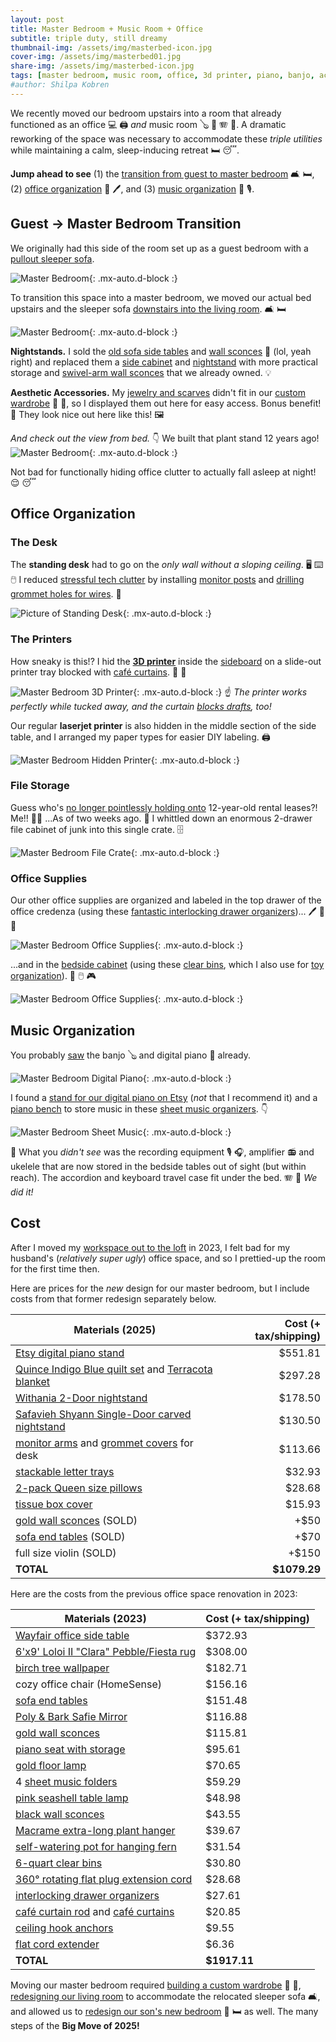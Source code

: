 ```yaml
---
layout: post
title: Master Bedroom + Music Room + Office
subtitle: triple duty, still dreamy
thumbnail-img: /assets/img/masterbed-icon.jpg
cover-img: /assets/img/masterbed01.jpg
share-img: /assets/img/masterbed-icon.jpg
tags: [master bedroom, music room, office, 3d printer, piano, banjo, accordion]
#author: Shilpa Kobren
---
```


We recently moved our bedroom upstairs into a room that already functioned as 
an office :computer: :printer: 
*and* music room :banjo: :musical_keyboard: :accordion: :violin:. A dramatic reworking of the space was necessary
to accommodate these *triple utilities* while maintaining a calm, sleep-inducing retreat :bed: :sleeping:. 

**Jump ahead to see**
(1) the [transition from guest to master bedroom](#guest--master-bedroom-transition) :couch_and_lamp: :bed:,
(2) [office organization](#office-organization) :pencil: :pen:, and
(3) [music organization](#music-organization) :musical_score: :studio_microphone:.

## Guest → Master Bedroom Transition

We originally had this side of the room set up as a guest bedroom with a [pullout sleeper sofa](https://www.americanleather.com/products/gaines/).

![Master Bedroom](../assets/img/masterbed-officebefore.jpg){: .mx-auto.d-block :}

To transition this space into a master bedroom, we moved our actual bed upstairs
and the sleeper sofa [downstairs into the living room](../2025-04-12-living-room). :couch_and_lamp: :bed:

![Master Bedroom](../assets/img/masterbed-after2.jpg){: .mx-auto.d-block :}

**Nightstands.** I sold the [old sofa side tables](https://www.amazon.com/gp/product/B0BLVPG6BV) and 
[wall sconces](https://www.amazon.com/dp/B0B4J8V625) :money_mouth_face: (lol, yeah right) 
and replaced them a [side cabinet](https://www.target.com/p/withania-2-door-cabinet-threshold-8482/-/A-89207299) and 
[nightstand](https://www.overstock.com/products/safavieh-shyann-single-door-carved-nightstand-40656766?variant=61943056466079) with more practical storage 
and [swivel-arm wall sconces](https://www.amazon.com/dp/B087T4ZY8N) that we already owned. :bulb:

**Aesthetic Accessories.** My [jewelry and scarves](../2025-03-01-wardrobe/#organization)
didn't fit in our [custom wardrobe](../2025-03-01-wardrobe) :prayer_beads: :scarf:, so I 
displayed them out here for easy access. Bonus benefit! :star_struck: They look nice out here like this! 
:framed_picture:

*And check out the view from bed.* :point_down: We built that plant stand 12 years ago!
![Master Bedroom](../assets/img/masterbed-after.jpg){: .mx-auto.d-block :}

Not bad for functionally hiding office clutter to actually fall asleep at night! :relieved: :sleeping:

## Office Organization

### The Desk
The **standing desk** had to go on the *only wall without a sloping ceiling*. 
:desktop_computer: :keyboard: :computer_mouse: I reduced
[stressful tech clutter](https://www.housedigest.com/1438812/david-bromstad-hgtv-home-office-bedroom/) 
by installing [monitor posts](https://www.amazon.com/dp/B0DCLHMFGX) and 
[drilling](https://www.acehardware.com/departments/tools/power-tool-accessories/hole-saws/2029552) [grommet holes for wires](https://www.amazon.com/dp/B07G83N99D). 
:see_no_evil:

![Picture of Standing Desk](../assets/img/masterbed-desk.jpg){: .mx-auto.d-block :}

### The Printers
How sneaky is this!? I hid the [**3D printer**](https://www.prusa3d.com/product/original-prusa-mini-semi-assembled-3d-printer-4/) inside 
the [sideboard](https://www.wayfair.com/organization-storage/pdp/loon-peak-bettye-1-drawer-credenza-w004342388.html) 
on a slide-out printer tray blocked with [café curtains](https://www.amazon.com/dp/B0CLGTVHPF). :ninja: :star_struck:

![Master Bedroom 3D Printer](../assets/img/masterbed-3dprinter.jpg){: .mx-auto.d-block :}
:point_up: *The printer works perfectly while tucked away, and the curtain [blocks drafts](https://www.reddit.com/r/3Dprinting/comments/1agk4aw/is_there_any_problem_of_leaving_my_3d_printer_in/), too!*

Our regular **laserjet printer** is also hidden in the middle section of the side table, 
and I arranged my paper types for easier DIY labeling. :printer:

![Master Bedroom Hidden Printer](../assets/img/masterbed-hiddenprinter.jpg){: .mx-auto.d-block :}

### File Storage

Guess who's [no longer pointlessly holding onto](https://shiragill.com/paperwork-organization-simplified/) 12-year-old rental leases?! Me!! :raising_hand_woman: ...As of two weeks ago. :grimacing:
I whittled down an enormous 2-drawer file cabinet of junk into this single crate. :file_cabinet:

![Master Bedroom File Crate](../assets/img/masterbed-files.jpg){: .mx-auto.d-block :}

### Office Supplies

Our other office supplies are organized and 
labeled in the top drawer of the office credenza 
(using these [fantastic interlocking drawer organizers](https://www.amazon.com/dp/B01DAQ73P0))... :pen: :pencil: :pushpin:

![Master Bedroom Office Supplies](../assets/img/masterbed-officesupplies.jpg){: .mx-auto.d-block :}

...and in the
[bedside cabinet](https://www.target.com/p/withania-2-door-cabinet-threshold-8482/-/A-89207299) 
(using these [clear bins](https://www.amazon.com/dp/B07DFBSTFR), which I also use 
for [toy organization](../2022-12-30-toys)). :notebook: :computer_mouse: :video_game:

![Master Bedroom Office Supplies](../assets/img/masterbed-officesupplies2.jpg){: .mx-auto.d-block :}

## Music Organization

You probably [saw](#guest--master-bedroom-transition) the banjo :banjo: and digital piano :musical_keyboard: already. 

![Master Bedroom Digital Piano](../assets/img/masterbed-music1.jpg){: .mx-auto.d-block :}

I found a [stand for our digital piano on Etsy](https://www.etsy.com/listing/1664543133/mid-century-modern-piano-keyboard-stand) (*not* that I recommend it) and a [piano bench](https://www.amazon.com/dp/B07BJ4DW86)
to store music in these [sheet music organizers](https://www.amazon.com/dp/B08R8SW845). :point_down:

![Master Bedroom Sheet Music](../assets/img/masterbed-sheetmusic.jpg){: .mx-auto.d-block :}

:eyes: What you *didn't see* was the recording equipment :studio_microphone: :headphones:, amplifier :radio: and ukelele
that are now stored in the bedside tables 
out of sight (but within reach). The accordion and keyboard travel case fit under the bed. :accordion: :musical_keyboard: *We did it!* 


## Cost

After I moved my [workspace out to the loft](../2023-06-01-fireplace) in 2023, I felt bad for my husband's (*relatively super ugly*)
office space, and so I prettied-up the room for the first time then. 

Here are prices for the *new* design for our master bedroom, but I include costs from that former redesign separately below.

| Materials (2025)                                                                                                                                                                                                                          | Cost (+ tax/shipping) | 
|-------------------------------------------------------------------------------------------------------------------------------------------------------------------------------------------------------------------------------------------|----------------------:|
| [Etsy digital piano stand](https://www.etsy.com/listing/1664543133/mid-century-modern-piano-keyboard-stand)                                                                                                                               |               $551.81 | 
| [Quince Indigo Blue quilt set](https://www.quince.com/home/belgian-linen-quilt-set?color=indigo-blue&size=full%2Fqueen) and [Terracota blanket](https://www.quince.com/home/airy-cotton-gauze-blanket?color=terracotta&size=full%2Fqueen) |               $297.28 |
| [Withania 2-Door nightstand](https://www.target.com/p/withania-2-door-cabinet-threshold-8482/-/A-89207299)                                                                                                                                |               $178.50 | 
| [Safavieh Shyann Single-Door carved nightstand](https://www.overstock.com/products/safavieh-shyann-single-door-carved-nightstand-40656766?variant=61943056466079)                                                                         |               $130.50 | 
| [monitor arms](https://www.amazon.com/dp/B0DCLHMFGX) and [grommet covers](https://www.amazon.com/dp/B07G83N99D) for desk                                                                                                                  |               $113.66 | 
| [stackable letter trays](https://www.amazon.com/dp/B0CGLQ96X8)                                                                                                                                                                            |                $32.93 | 
| [2-pack Queen size pillows](https://www.amazon.com/dp/B09DSRLTQH)                                                                                                                                                                         |                $28.68 | 
| [tissue box cover](https://www.amazon.com/dp/B083HXQS1S)                                                                                                                                                                                  |                $15.93 | 
| [gold wall sconces](https://www.amazon.com/dp/B0B4J8V625) (SOLD)                                                                                                                                                                          |                  +$50 |
| [sofa end tables](https://www.amazon.com/gp/product/B0BLVPG6BV) (SOLD)                                                                                                                                                                    |                  +$70 |
| full size violin (SOLD) |                 +$150 |
| **TOTAL**                                                                                                                                                                                                                                 |          **$1079.29** |

Here are the costs from the previous office space renovation in 2023:

| Materials (2023)                                                                                                                                       | Cost (+ tax/shipping) |
|--------------------------------------------------------------------------------------------------------------------------------------------------------|-----------------------|
| [Wayfair office side table](https://www.wayfair.com/organization-storage/pdp/loon-peak-bettye-1-drawer-credenza-w004342388.html)                       | $372.93               | 
| [6'x9' Loloi II "Clara" Pebble/Fiesta rug](https://www.amazon.com/Loloi-CLARCLA-07PPFD5377-Clara-Pebble-Fiesta/dp/B07QYX8S79)                          | $308.00               |
| [birch tree wallpaper](https://www.wayfair.com/decor-pillows/pdp/millwood-pines-wunsch-birch-18-l-x-205-w-peel-and-stick-wallpaper-roll-mxwx1133.html) | $182.71               | 
| cozy office chair (HomeSense)                                                                                                                          | $156.16               | 
| [sofa end tables](https://www.amazon.com/gp/product/B0BLVPG6BV)                                                                                        | $151.48               |
| [Poly & Bark Safie Mirror](https://www.amazon.com/dp/B093CFVPM6)                                                                                       | $116.88               |
| [gold wall sconces](https://www.amazon.com/dp/B0B4J8V625)                                                                                              | $115.81               |
| [piano seat with storage](https://www.amazon.com/dp/B07BJ4DW86)                                                                                        | $95.61                | 
| [gold floor lamp](https://www.amazon.com/dp/B07TR3N7ZW)                                                                                                | $70.65                | 
| 4 [sheet music folders](https://www.amazon.com/dp/B08R8SW845)                                                                                          | $59.29                | 
| [pink seashell table lamp](https://www.amazon.com/dp/B0783YWGX6)                                                                                       | $48.98                | 
| [black wall sconces](https://www.amazon.com/dp/B087T4ZY8N)                                                                                             | $43.55                | 
| [Macrame extra-long plant hanger](https://www.etsy.com/listing/803194558/plant-hanger-extra-long)                                                      | $39.67                | 
| [self-watering pot for hanging fern](https://www.wayfair.com/outdoor/pdp/latitude-run-pollyanna-self-watering-resin-hanging-planter-w001369861.html)   | $31.54                | 
| [6-quart clear bins](https://www.amazon.com/dp/B07DFBSTFR)                                                                                             | $30.80                | 
| [360° rotating flat plug extension cord](https://www.amazon.com/dp/B0721TYGVR)                                                                         | $28.68                | 
| [interlocking drawer organizers](https://www.amazon.com/dp/B01DAQ73P0)                                                                                 | $27.61                | 
| [café curtain rod](https://www.amazon.com/dp/B00H2Q3LEC) and [café curtains](https://www.amazon.com/dp/B0CLGTVHPF)                                     | $20.85                |
| [ceiling hook anchors](https://www.amazon.com/dp/B0C3WBWCZP)                                                                                           | $9.55                 | 
| [flat cord extender](https://www.amazon.com/dp/B0C3HFXGKJ)                                                                                             | $6.36                 |
| **TOTAL**                                                                                                                                              | **$1917.11**          |

Moving our master bedroom required [building a custom wardrobe](../2025-03-01-wardrobe) :shirt: :dress:, 
[redesigning our living room](../2025-04-12-living-room) to accommodate the 
relocated sleeper sofa :couch_and_lamp:, and 
allowed us to [redesign our son's new bedroom](../2025-05-12-kid-bedroom) :car: :bed: as well. 
The many steps of the **Big Move of 2025!**
